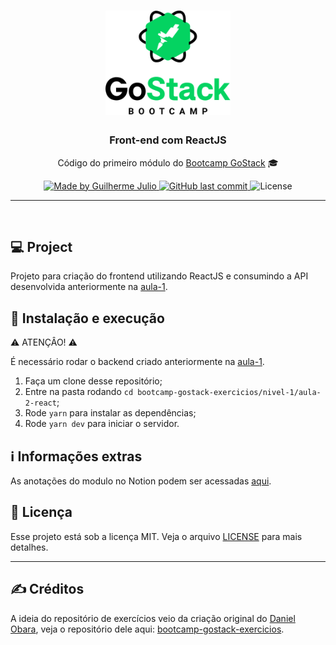 <h1 align="center">
    <img alt="GoStack" src="../../.github/bootcamp-header.png" width="200px" />
</h1>

<h3 align="center">
  Front-end com ReactJS
</h3>

<p align="center">Código do primeiro módulo do <a href="https://rocketseat.com.br/bootcamp">Bootcamp GoStack</a> 🎓</p>

<p align="center">
  <a href="https://www.linkedin.com/in/guilhermejulio/">
    <img alt="Made by Guilherme Julio" src="https://img.shields.io/badge/made--by-Guilherme%20Julio-green">
  </a>
  
  <a href="https://github.com/guilhermejulio/gostack-exercicios/commits/master">
    <img alt="GitHub last commit" src="https://img.shields.io/github/last-commit/guilhermejulio/gostack-exercicios">
  </a>

  <img alt="License" src="https://img.shields.io/badge/license-MIT-%2304D361">	
	
</p>

<hr>
<br/>

## 💻 Project

Projeto para criação do frontend utilizando ReactJS e consumindo a API desenvolvida anteriormente na [aula-1](../aula-1-nodejs).

## 🚀 Instalação e execução
⚠️ ATENÇÂO! ⚠️

É necessário rodar o backend criado anteriormente 
na [aula-1](../aula-1-nodejs).

1. Faça um clone desse repositório;
2. Entre na pasta rodando `cd bootcamp-gostack-exercicios/nivel-1/aula-2-react`;
3. Rode `yarn` para instalar as dependências;
4. Rode `yarn dev` para iniciar o servidor.

## ℹ️ Informações extras
As anotações do modulo no Notion podem ser acessadas [aqui](https://www.notion.so/Front-end-com-ReactJS-1f17dc451d124e64aa44213c97c69648).

## :memo: Licença

Esse projeto está sob a licença MIT. Veja o arquivo [LICENSE](LICENSE) para mais detalhes.

---

## :writing_hand: Créditos

A ideia do repositório de exercícios veio da criação original do [Daniel Obara](https://github.com/DanielObara), veja o repositório dele aqui: [bootcamp-gostack-exercicios](https://github.com/DanielObara/bootcamp-gostack-exercicios).
